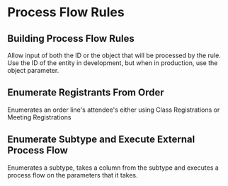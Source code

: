 # Process Flow Rules

## Building Process Flow Rules
Allow input of both the ID or the object that will be processed by the rule.
Use the ID of the entity in development, but when in production, use the object parameter.

## Enumerate Registrants From Order
Enumerates an order line's attendee's either using Class Registrations or Meeting Registrations

## Enumerate Subtype and Execute External Process Flow
Enumerates a subtype, takes a column from the subtype and executes a process flow on the parameters that it takes.
